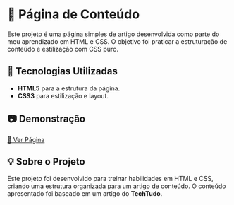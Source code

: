 # 📄 Página de Conteúdo

Este projeto é uma página simples de artigo desenvolvida como parte do meu aprendizado em HTML e CSS. O objetivo foi praticar a estruturação de conteúdo e estilização com CSS puro.

## 🚀 Tecnologias Utilizadas

- **HTML5** para a estrutura da página.
- **CSS3** para estilização e layout.

## 📷 Demonstração
  
[🔗 Ver Página](#)

## 💡 Sobre o Projeto

Este projeto foi desenvolvido para treinar habilidades em HTML e CSS, criando uma estrutura organizada para um artigo de conteúdo. O conteúdo apresentado foi baseado em um artigo do **TechTudo**.